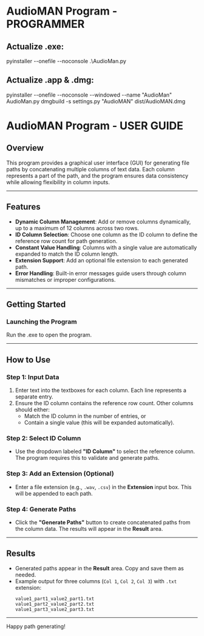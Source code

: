 # **AudioMAN Program - PROGRAMMER**

## **Actualize .exe:**
pyinstaller --onefile --noconsole .\AudioMan.py

## **Actualize .app & .dmg:**
pyinstaller --onefile --noconsole --windowed --name "AudioMan" AudioMan.py
dmgbuild -s settings.py "AudioMAN" dist/AudioMAN.dmg

# **AudioMAN Program - USER GUIDE**

## **Overview**
This program provides a graphical user interface (GUI) for generating file paths by concatenating multiple columns of text data. Each column represents a part of the path, and the program ensures data consistency while allowing flexibility in column inputs.

---

## **Features**
- **Dynamic Column Management**: Add or remove columns dynamically, up to a maximum of 12 columns across two rows.
- **ID Column Selection**: Choose one column as the ID column to define the reference row count for path generation.
- **Constant Value Handling**: Columns with a single value are automatically expanded to match the ID column length.
- **Extension Support**: Add an optional file extension to each generated path.
- **Error Handling**: Built-in error messages guide users through column mismatches or improper configurations.

---

## **Getting Started**
### **Launching the Program**
Run the .exe to open the program.

---

## **How to Use**
### **Step 1: Input Data**
1. Enter text into the textboxes for each column. Each line represents a separate entry.
2. Ensure the ID column contains the reference row count. Other columns should either:
   - Match the ID column in the number of entries, or
   - Contain a single value (this will be expanded automatically).

### **Step 2: Select ID Column**
- Use the dropdown labeled **"ID Column"** to select the reference column. The program requires this to validate and generate paths.

### **Step 3: Add an Extension (Optional)**
- Enter a file extension (e.g., `.wav`, `.csv`) in the **Extension** input box. This will be appended to each path.

### **Step 4: Generate Paths**
- Click the **"Generate Paths"** button to create concatenated paths from the column data. The results will appear in the **Result** area.

---

## **Results**
- Generated paths appear in the **Result** area. Copy and save them as needed.
- Example output for three columns (`Col 1`, `Col 2`, `Col 3`) with `.txt` extension:
  ```
  value1_part1_value2_part1.txt
  value1_part2_value2_part2.txt
  value1_part3_value2_part3.txt
  ```

---

Happy path generating!

